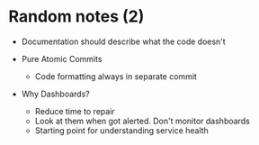 # Random notes (2)

- Documentation should describe what the code doesn't

- Pure Atomic Commits
  - Code formatting always in separate commit

- Why Dashboards?
  - Reduce time to repair
  - Look at them when got alerted. Don't monitor dashboards
  - Starting point for understanding service health
